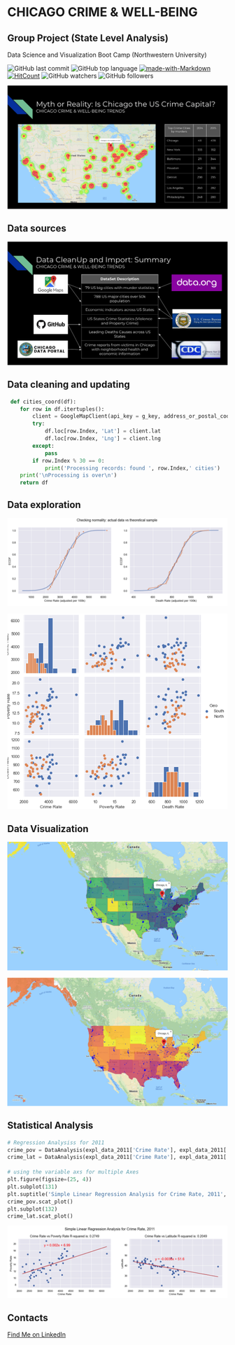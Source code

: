 # CHICAGO CRIME & WELL-BEING  
## Group Project (State Level Analysis)

Data Science and Visualization Boot Camp (Northwestern University)

![GitHub last commit](https://img.shields.io/github/last-commit/OlegRyzhkov2020/api-challenge)
![GitHub top language](https://img.shields.io/github/languages/top/OlegRyzhkov2020/api-challenge)
[![made-with-Markdown](https://img.shields.io/badge/Made%20with-Markdown-1f425f.svg)](http://commonmark.org)
[![HitCount](http://hits.dwyl.com/OlegRyzhkov2020/api-challenge.svg)](http://hits.dwyl.com/OlegRyzhkov2020/api-challenge)
![GitHub watchers](https://img.shields.io/github/watchers/OlegRyzhkov2020/api-challenge?label=Watch&style=social)
![GitHub followers](https://img.shields.io/github/followers/OlegRyzhkov2020?label=Follow&style=social)

![presentation_slide](images/slide_question.png)

## Data sources

![presentation_slide](images/slide_data.png)

## Data cleaning and updating

```python
 def cities_coord(df):
    for row in df.itertuples():
        client = GoogleMapClient(api_key = g_key, address_or_postal_code = f'{row.City}')
        try:
            df.loc[row.Index, 'Lat'] = client.lat
            df.loc[row.Index, 'Lng'] = client.lng
        except:
            pass
        if row.Index % 30 == 0:
            print('Processing records: found ', row.Index,' cities')
    print('\nProcessing is over\n')
    return df
```

## Data exploration

![exploration](images/normality.png)

![exploration](images/exploration_2011.png)

## Data Visualization

![final_map](images/death_rate_2011.png)

![final_map](images/crime_rate_2011.png)

## Statistical Analysis

```python
# Regression Analysiss for 2011
crime_pov = DataAnalysis(expl_data_2011['Crime Rate'], expl_data_2011['Poverty Rate'])
crime_lat = DataAnalysis(expl_data_2011['Crime Rate'], expl_data_2011['Latitude'])

# using the variable axs for multiple Axes
plt.figure(figsize=(25, 4))
plt.subplot(131)
plt.suptitle('Simple Linear Regression Analysis for Crime Rate, 2011', x= 0.35, y=1.05, size=16)
crime_pov.scat_plot()
plt.subplot(132)
crime_lat.scat_plot()
```

![analysis](images/simple_regression.png)

## Contacts
[Find Me on
LinkedIn](https://www.linkedin.com/in/oleg-n-ryzhkov/)
